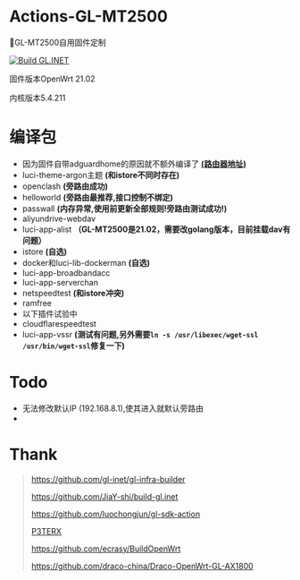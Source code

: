 # Actions-GL-MT2500
📌GL-MT2500自用固件定制

[![Build GL.INET](https://github.com/AoThen/Actions-GL-MT2500/actions/workflows/GL.INET.yml/badge.svg?branch=main)](https://github.com/AoThen/Actions-GL-MT2500/actions/workflows/GL.INET.yml)

固件版本OpenWrt 21.02

内核版本5.4.211

# 编译包
- 因为固件自带adguardhome的原因就不额外编译了   [**(路由器地址)**](http://192.168.8.1/#/adguardhome)
- luci-theme-argon主题 **(和istore不同时存在)**
- openclash **(旁路由成功)**
- helloworld **(旁路由最推荐,接口控制不绑定)**
- passwall **(内存异常,使用前更新全部规则!旁路由测试成功!)**
- aliyundrive-webdav
- luci-app-alist **（GL-MT2500是21.02，需要改golang版本，目前挂载dav有问题）**
- istore **(自选)**
- docker和luci-lib-dockerman  **(自选)**
- luci-app-broadbandacc
- luci-app-serverchan
- netspeedtest **(和istore冲突)**
- ramfree
- 以下插件试验中
- cloudflarespeedtest
- luci-app-vssr **(测试有问题,另外需要`ln -s /usr/libexec/wget-ssl /usr/bin/wget-ssl`修复一下)**

# Todo

- 无法修改默认IP (192.168.8.1),使其进入就默认旁路由
- 

# Thank
> https://github.com/gl-inet/gl-infra-builder
> 
> https://github.com/JiaY-shi/build-gl.inet
> 
> https://github.com/luochongjun/gl-sdk-action
> 
> [P3TERX](https://p3terx.com)
>
> https://github.com/ecrasy/BuildOpenWrt
> 
> https://github.com/draco-china/Draco-OpenWrt-GL-AX1800
> 
